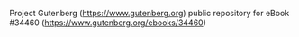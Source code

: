 Project Gutenberg (https://www.gutenberg.org) public repository for eBook #34460 (https://www.gutenberg.org/ebooks/34460)
